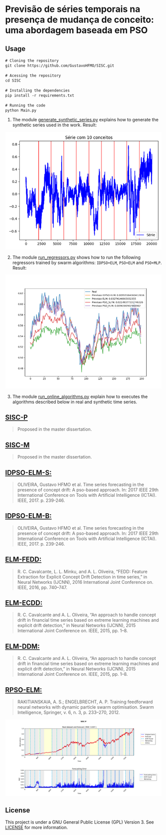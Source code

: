 # Previsão de séries temporais na presença de mudança de conceito: uma abordagem baseada em PSO 

## Usage
```
# Cloning the repository
git clone https://github.com/GustavoHFMO/SISC.git

# Acessing the repository
cd SISC

# Installing the dependencies
pip install -r requirements.txt

# Running the code
python Main.py
```

1. The module [generate_synthetic_series.py](https://github.com/GustavoHFMO/SISC/blob/main/generate_synthetic_series.py) explains how to generate the synthetic series used in the work. Result:

![](https://github.com/GustavoHFMO/SISC/blob/main/images/time_series_generation.png)


2. The module [run_regressors.py](https://github.com/GustavoHFMO/SISC/blob/main/run_regressors.py) shows how to run the following regressors trained by swarm algorithms: `IDPSO+ELM`, `PSO+ELM` and `PSO+MLP`. Result:

![](https://github.com/GustavoHFMO/SISC/blob/main/images/Regressors_prediction.png)


3. The module [run_online_algorithms.py](https://github.com/GustavoHFMO/SISC/blob/main/run_online_algorithms.py) explain how to executes the algorithms described below in real and synthetic time series.

## [SISC-P](https://github.com/GustavoHFMO/SISC/blob/main/algoritmos_online/SISC_P.py)
> Proposed in the master dissertation.

## [SISC-M](https://github.com/GustavoHFMO/SISC/blob/main/algoritmos_online/SISC_M.py)
> Proposed in the master dissertation.

## [IDPSO-ELM-S:](https://github.com/GustavoHFMO/SISC/blob/master/algoritmos_online/IDPSO_ELM_S.py)
> OLIVEIRA, Gustavo HFMO et al. Time series forecasting in the presence of concept drift: A pso-based approach. In: 2017 IEEE 29th International Conference on Tools with Artificial Intelligence (ICTAI). IEEE, 2017. p. 239-246.

## [IDPSO-ELM-B:](https://github.com/GustavoHFMO/SISC/blob/master/algoritmos_online/IDPSO_ELM_B.py)
> OLIVEIRA, Gustavo HFMO et al. Time series forecasting in the presence of concept drift: A pso-based approach. In: 2017 IEEE 29th International Conference on Tools with Artificial Intelligence (ICTAI). IEEE, 2017. p. 239-246.

## [ELM-FEDD:](https://github.com/GustavoHFMO/SISC/blob/master/algoritmos_online/ELM_FEDD.py)
> R. C. Cavalcante, L. L. Minku, and A. L. Oliveira, “FEDD: Feature Extraction for Explicit Concept Drift Detection in time series,” in Neural Networks (IJCNN), 2016 International Joint Conference on. IEEE, 2016, pp. 740–747.

## [ELM-ECDD:](https://github.com/GustavoHFMO/SISC/blob/master/algoritmos_online/ELM_ECDD.py)
> R. C. Cavalcante and A. L. Oliveira, “An approach to handle concept drift in financial time series based on extreme learning machines and explicit drift detection,” in Neural Networks (IJCNN), 2015 International Joint Conference on. IEEE, 2015, pp. 1–8.

## [ELM-DDM:](https://github.com/GustavoHFMO/SISC/blob/master/algoritmos_online/ELM_DDM.py)
> R. C. Cavalcante and A. L. Oliveira, “An approach to handle concept drift in financial time series based on extreme learning machines and explicit drift detection,” in Neural Networks (IJCNN), 2015 International Joint Conference on. IEEE, 2015, pp. 1–8.

## [RPSO-ELM:](https://github.com/GustavoHFMO/SISC/blob/main/algoritmos_online/RPSO_ELM.py)
> RAKITIANSKAIA, A. S.; ENGELBRECHT, A. P. Training feedforward neural networks with dynamic particle swarm optimisation. Swarm Intelligence, Springer, v. 6, n. 3, p. 233–270, 2012. 

![](https://github.com/GustavoHFMO/SISC/blob/main/images/SISC_P_execution.png)

## License
This project is under a GNU General Public License (GPL) Version 3. See [LICENSE](https://www.gnu.org/licenses/gpl-3.0-standalone.html) for more information.
